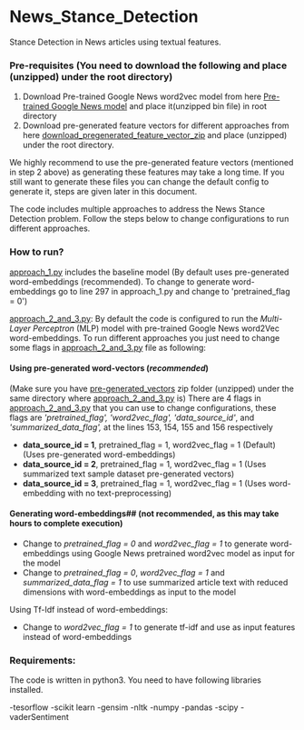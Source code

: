 # News_Stance_Detection
Stance Detection in News articles using textual features.

### Pre-requisites **(You need to download the following and place (unzipped) under the root directory)**

1. Download Pre-trained Google News word2vec model from here [Pre-trained Google News model](https://drive.google.com/file/d/0B7XkCwpI5KDYNlNUTTlSS21pQmM/edit?usp=sharing) and place it(unzipped bin file) in root directory
2. Download pre-generated feature vectors for different approaches from here [download_pregenerated_feature_vector_zip](https://drive.google.com/file/d/1nkfF5YYVV7EkxeufnaVg4qX-O91Dx_pW/view?usp=sharing) and place (unzipped) under the root directory.

We highly recommend to use the pre-generated feature vectors (mentioned in step 2 above) as generating these features may take a long time. If you still want to generate these files you can change the default config to generate it, steps are given later in this document.

The code includes multiple approaches to address the News Stance Detection problem. Follow the steps below to change configurations to run different approaches.

### How to run?

[approach_1.py](approach_1.py) includes the baseline model (By default uses pre-generated word-embeddings (recommended). To change to generate word-embeddings go to line 297 in approach_1.py and change to 'pretrained_flag = 0')

[approach_2_and_3.py](approach_2_and_3.py): By default the code is configured to run the *Multi-Layer Perceptron* (MLP) model with pre-trained Google News word2Vec word-embeddings. To run different approaches you just need to change some flags in [approach_2_and_3.py](approach_2_and_3.py) file as following:

#### Using pre-generated word-vectors (*recommended*) 
(Make sure you have [pre-generated_vectors](https://drive.google.com/file/d/1nkfF5YYVV7EkxeufnaVg4qX-O91Dx_pW/view?usp=sharing) zip folder (unzipped) under the same directory where [approach_2_and_3.py](approach_2_and_3.py) is)
There are 4 flags in [approach_2_and_3.py](approach_2_and_3.py) that you can use to change configurations, these flags are *'pretrained_flag', 'word2vec_flag', 'data_source_id'*, and *'summarized_data_flag',* at the lines 153, 154, 155 and 156 respectively

- **data_source_id = 1**, pretrained_flag = 1, word2vec_flag = 1	(Default) (Uses pre-generated word-embeddings)
- **data_source_id = 2**, pretrained_flag = 1, word2vec_flag = 1	(Uses summarized text sample dataset pre-generated vectors)
- **data_source_id = 3**, pretrained_flag = 1, word2vec_flag = 1	(Uses word-embedding with no text-preprocessing)


#### Generating word-embeddings## (not recommended, as this may take hours to complete execution)

- Change to *pretrained_flag = 0* and *word2vec_flag = 1* to generate word-embeddings using Google News pretrained word2vec model as input for the model
- Change to *pretrained_flag = 0*, *word2vec_flag = 1* and *summarized_data_flag = 1* to use summarized article text with reduced dimensions with word-embeddings as input to the model

Using Tf-Idf instead of word-embeddings:

- Change to *word2vec_flag = 1* to generate tf-idf and use as input features instead of word-embeddings
	


### Requirements:

The code is written in python3.
You need to have following libraries installed.

-tesorflow
-scikit learn
-gensim
-nltk
-numpy
-pandas
-scipy
-vaderSentiment


